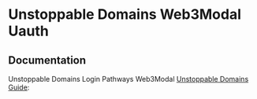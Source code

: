 # Unstoppable Domains Web3Modal Uauth

## Documentation

Unstoppable Domains Login Pathways Web3Modal [Unstoppable Domains Guide](https://docs.unstoppabledomains.com/login-with-unstoppable/login-integration-guides/web3-modal-guide/):

